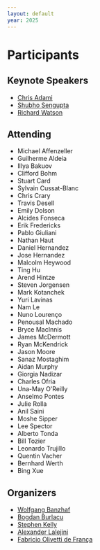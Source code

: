 ```yaml
---
layout: default
year: 2025
---
```


# Participants

## Keynote Speakers

- [Chris Adami](https://adami.natsci.msu.edu/)
- [Shubho Sengupta](https://shubho.github.io/)
- [Richard Watson](https://www.richardawatson.com/)

## Attending

- Michael	Affenzeller
- Guilherme Aldeia
- Illya Bakuov
- Clifford Bohm
- Stuart Card
- Sylvain Cussat-Blanc
- Chris Crary
- Travis Desell
- Emily Dolson
- Alcides Fonseca
- Erik Fredericks
- Pablo Giuliani
- Nathan Haut
- Daniel Hernandez
- Jose Hernandez
- Malcolm Heywood
- Ting Hu
- Arend Hintze
- Steven Jorgensen
- Mark Kotanchek
- Yuri Lavinas
- Nam Le
- Nuno Lourenço
- Penousal Machado
- Bryce MacInnis
- James McDermott
- Ryan McKendrick
- Jason Moore
- Sanaz	Mostaghim
- Aidan Murphy
- Giorgia	Nadizar
- Charles	Ofria
- Una-May O'Reilly
- Anselmo Pontes
- Julie Rolla
- Anil Saini
- Moshe Sipper
- Lee Spector
- Alberto Tonda
- Bill Tozier
- Leonardo Trujillo
- Quentin Vacher
- Bernhard Werth
- Bing Xue

## Organizers

- [Wolfgang Banzhaf](https://www.cse.msu.edu/~banzhafw/)
- [Bogdan Burlacu](https://heal.heuristiclab.com/team/burlacu)
- [Stephen Kelly](http://creativealgorithms.ca/)
- [Alexander Lalejini](https://lalejini.com)
- [Fabricio Olivetti de França](https://folivetti.github.io/)
